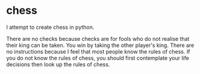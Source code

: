 # chess
I attempt to create chess in python.

There are no checks because checks are for fools who do not realise that their king can be taken. You win by taking the other player's king. 
There are no instructions because I feel that most people know the rules of chess. 
If you do not know the rules of chess, you should first contemplate your life decisions then look up the rules of chess.

